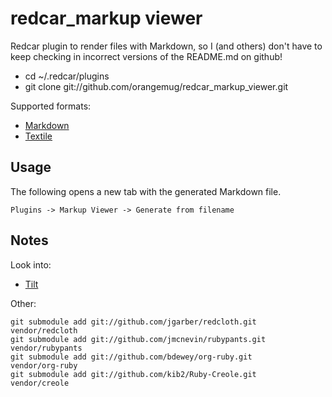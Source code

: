 # redcar_markup viewer
Redcar plugin to render files with Markdown, so I (and others) don't have to keep checking in incorrect versions of the README.md on github!

 * cd ~/.redcar/plugins
 * git clone git://github.com/orangemug/redcar_markup_viewer.git

Supported formats:

 * [Markdown](http://daringfireball.net/projects/markdown/)
 * [Textile](http://en.wikipedia.org/wiki/Textile_%28markup_language%29)


## Usage
The following opens a new tab with the generated Markdown file.

    Plugins -> Markup Viewer -> Generate from filename

## Notes
Look into:

 * [Tilt](https://github.com/rtomayko/tilt)

Other:

    git submodule add git://github.com/jgarber/redcloth.git       vendor/redcloth
    git submodule add git://github.com/jmcnevin/rubypants.git     vendor/rubypants
    git submodule add git://github.com/bdewey/org-ruby.git        vendor/org-ruby
    git submodule add git://github.com/kib2/Ruby-Creole.git       vendor/creole
